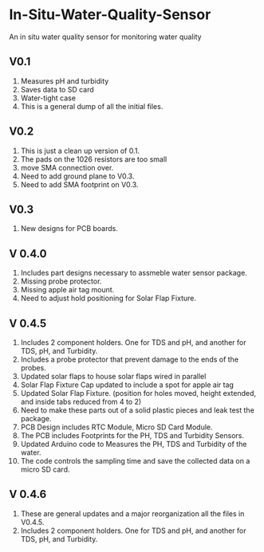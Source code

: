# In-Situ-Water-Quality-Sensor
An in situ water quality sensor for monitoring water quality

## V0.1
1. Measures pH and turbidity 
1. Saves data to SD card
1. Water-tight case 
1. This is a general dump of all the initial files. 

## V0.2
1. This is just a clean up version of 0.1. 
1. The pads on the 1026 resistors are too small
1. move SMA connection over.
1. Need to add ground plane to V0.3.
1. Need to add SMA footprint on V0.3.

## V0.3
1. New designs for PCB boards. 



## V 0.4.0
1. Includes part designs necessary to assmeble water sensor package.
2. Missing probe protector.
3. Missing apple air tag mount.
4. Need to adjust hold positioning for Solar Flap Fixture.


## V 0.4.5 
1. Includes 2 component holders. One for TDS and pH, and another for TDS, pH, and Turbidity.
2. Includes a probe protector that prevent damage to the ends of the probes.
3. Updated solar flaps to house solar flaps wired in parallel
4. Solar Flap Fixture Cap updated to include a spot for apple air tag
5. Updated Solar Flap Fixture. (position for holes moved, height extended, and inside tabs reduced from 4 to 2)
6. Need to make these parts out of a solid plastic pieces and leak test the package.
7. PCB Design includes RTC Module, Micro SD Card Module.
8. The PCB includes Footprints for the PH, TDS and Turbidity Sensors.
9. Updated Arduino code to Measures the PH, TDS and Turbidity of the water.
10. The code controls the sampling time and save the collected data on a micro SD card.

## V 0.4.6 
1. These are general updates and a major reorganization all the files in V0.4.5.
1. Includes 2 component holders. One for TDS and pH, and another for TDS, pH, and Turbidity.


















